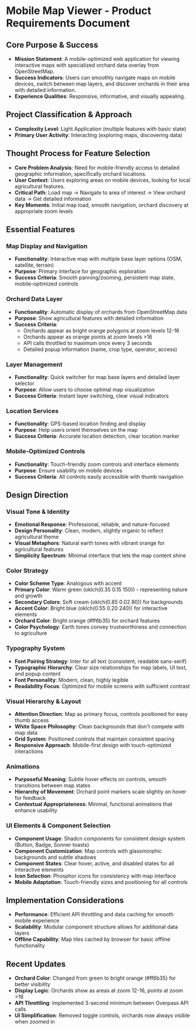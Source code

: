 # Mobile Map Viewer - Product Requirements Document

## Core Purpose & Success
- **Mission Statement**: A mobile-optimized web application for viewing interactive maps with specialized orchard data overlay from OpenStreetMap.
- **Success Indicators**: Users can smoothly navigate maps on mobile devices, switch between map layers, and discover orchards in their area with detailed information.
- **Experience Qualities**: Responsive, informative, and visually appealing.

## Project Classification & Approach
- **Complexity Level**: Light Application (multiple features with basic state)
- **Primary User Activity**: Interacting (exploring maps, discovering data)

## Thought Process for Feature Selection
- **Core Problem Analysis**: Need for mobile-friendly access to detailed geographic information, specifically orchard locations.
- **User Context**: Users exploring areas on mobile devices, looking for local agricultural features.
- **Critical Path**: Load map → Navigate to area of interest → View orchard data → Get detailed information
- **Key Moments**: Initial map load, smooth navigation, orchard discovery at appropriate zoom levels

## Essential Features

### Map Display and Navigation
- **Functionality**: Interactive map with multiple base layer options (OSM, satellite, terrain)
- **Purpose**: Primary interface for geographic exploration
- **Success Criteria**: Smooth panning/zooming, persistent map state, mobile-optimized controls

### Orchard Data Layer
- **Functionality**: Automatic display of orchards from OpenStreetMap data
- **Purpose**: Show agricultural features with detailed information
- **Success Criteria**: 
  - Orchards appear as bright orange polygons at zoom levels 12-16
  - Orchards appear as orange points at zoom levels >16
  - API calls throttled to maximum once every 3 seconds
  - Detailed popup information (name, crop type, operator, access)

### Layer Management
- **Functionality**: Quick switcher for map base layers and detailed layer selector
- **Purpose**: Allow users to choose optimal map visualization
- **Success Criteria**: Instant layer switching, clear visual indicators

### Location Services
- **Functionality**: GPS-based location finding and display
- **Purpose**: Help users orient themselves on the map
- **Success Criteria**: Accurate location detection, clear location marker

### Mobile-Optimized Controls
- **Functionality**: Touch-friendly zoom controls and interface elements
- **Purpose**: Ensure usability on mobile devices
- **Success Criteria**: All controls easily accessible with thumb navigation

## Design Direction

### Visual Tone & Identity
- **Emotional Response**: Professional, reliable, and nature-focused
- **Design Personality**: Clean, modern, slightly organic to reflect agricultural theme
- **Visual Metaphors**: Natural earth tones with vibrant orange for agricultural features
- **Simplicity Spectrum**: Minimal interface that lets the map content shine

### Color Strategy
- **Color Scheme Type**: Analogous with accent
- **Primary Color**: Warm green (oklch(0.35 0.15 150)) - representing nature and growth
- **Secondary Colors**: Soft cream (oklch(0.85 0.02 80)) for backgrounds
- **Accent Color**: Bright blue (oklch(0.55 0.20 240)) for interactive elements
- **Orchard Color**: Bright orange (#ff6b35) for orchard features
- **Color Psychology**: Earth tones convey trustworthiness and connection to agriculture

### Typography System
- **Font Pairing Strategy**: Inter for all text (consistent, readable sans-serif)
- **Typographic Hierarchy**: Clear size relationships for map labels, UI text, and popup content
- **Font Personality**: Modern, clean, highly legible
- **Readability Focus**: Optimized for mobile screens with sufficient contrast

### Visual Hierarchy & Layout
- **Attention Direction**: Map as primary focus, controls positioned for easy thumb access
- **White Space Philosophy**: Clean backgrounds that don't compete with map data
- **Grid System**: Positioned controls that maintain consistent spacing
- **Responsive Approach**: Mobile-first design with touch-optimized interactions

### Animations
- **Purposeful Meaning**: Subtle hover effects on controls, smooth transitions between map states
- **Hierarchy of Movement**: Orchard point markers scale slightly on hover for feedback
- **Contextual Appropriateness**: Minimal, functional animations that enhance usability

### UI Elements & Component Selection
- **Component Usage**: Shadcn components for consistent design system (Button, Badge, Sonner toasts)
- **Component Customization**: Map controls with glassmorphic backgrounds and subtle shadows
- **Component States**: Clear hover, active, and disabled states for all interactive elements
- **Icon Selection**: Phosphor icons for consistency with map interface
- **Mobile Adaptation**: Touch-friendly sizes and positioning for all controls

## Implementation Considerations
- **Performance**: Efficient API throttling and data caching for smooth mobile experience
- **Scalability**: Modular component structure allows for additional data layers
- **Offline Capability**: Map tiles cached by browser for basic offline functionality

## Recent Updates
- **Orchard Color**: Changed from green to bright orange (#ff6b35) for better visibility
- **Display Logic**: Orchards show as areas at zoom 12-16, points at zoom >16
- **API Throttling**: Implemented 3-second minimum between Overpass API calls
- **UI Simplification**: Removed toggle controls, orchards now always visible when zoomed in